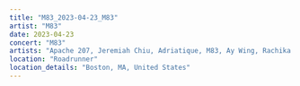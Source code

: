 ```yaml
---
title: "M83_2023-04-23_M83"
artist: "M83"
date: 2023-04-23
concert: "M83"
artists: "Apache 207, Jeremiah Chiu, Adriatique, M83, Ay Wing, Rachika Nayar"
location: "Roadrunner"
location_details: "Boston, MA, United States"
---
```


